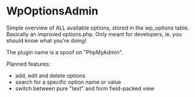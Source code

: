 WpOptionsAdmin
==============

Simple overview of ALL available options, stored in the wp_options table. Basically an improved options.php.
Only meant for developers, ie. you should know what you're doing!

The plugin name is a spoof on "PhpMyAdmin".

Planned features:
- add, edit and delete options
- search for a specific option name or value
- switch between pure "text" and form field-packed view
